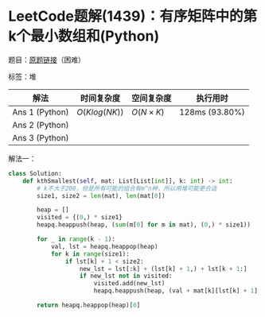 # LeetCode题解(1439)：有序矩阵中的第k个最小数组和(Python)

题目：[原题链接](https://leetcode-cn.com/problems/find-the-kth-smallest-sum-of-a-matrix-with-sorted-rows/)（困难）

标签：堆

| 解法           | 时间复杂度    | 空间复杂度 | 执行用时       |
| -------------- | ------------- | ---------- | -------------- |
| Ans 1 (Python) | $O(Klog(NK))$ | $O(N×K)$   | 128ms (93.80%) |
| Ans 2 (Python) |               |            |                |
| Ans 3 (Python) |               |            |                |

解法一：

```python
class Solution:
    def kthSmallest(self, mat: List[List[int]], k: int) -> int:
        # k不大于200，但是所有可能的组合有m^n种，所以用堆可能更合适
        size1, size2 = len(mat), len(mat[0])

        heap = []
        visited = {(0,) * size1}
        heapq.heappush(heap, (sum(m[0] for m in mat), (0,) * size1))

        for _ in range(k - 1):
            val, lst = heapq.heappop(heap)
            for k in range(size1):
                if lst[k] + 1 < size2:
                    new_lst = lst[:k] + (lst[k] + 1,) + lst[k + 1:]
                    if new_lst not in visited:
                        visited.add(new_lst)
                        heapq.heappush(heap, (val + mat[k][lst[k] + 1] - mat[k][lst[k]], tuple(new_lst)))

        return heapq.heappop(heap)[0]
```